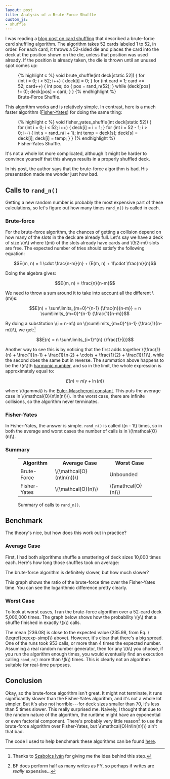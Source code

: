 ```yaml
---
layout: post
title: Analysis of a Brute-Force Shuffle
custom_js:
- shuffle
---
```


I was reading a [blog post on card shuffling](http://datagenetics.com/blog/november42014/index.html) that described a brute-force card shuffling algorithm.
The algorithm takes 52 cards labeled 1 to 52, in order.
For each card, it throws a 52-sided die and places the card into the deck at the position shown on the die, unless that position was used already.
If the position is already taken, the die is thrown until an unused spot comes up:

<figure>
{% highlight c %}
void brute_shuffle(int deck[static 52]) {
	for (int i = 0; i < 52; i++) {
		deck[i] = 0;
	}
	for (int card = 1; card <= 52; card++) {
		int pos;
		do {
			pos = rand_n(52);
		} while (deck[pos] != 0);
		deck[pos] = card;
	}
}
{% endhighlight %}
<figcaption>Brute-Force Shuffle.</figcaption>
</figure>

This algorithm works and is relatively simple.
In contrast, here is a much faster algorithm ([Fisher-Yates](http://en.wikipedia.org/wiki/Fisher%E2%80%93Yates_shuffle)) for doing the same thing:

<figure>
{% highlight c %}
void fisher_yates_shuffle(int deck[static 52]) {
	for (int i = 0; i < 52; i++) {
		deck[i] = i + 1;
	}
	for (int i = 52 - 1; i > 0; i--) {
		int s = rand_n(i + 1);
		int temp = deck[s];
		deck[s] = deck[i];
		deck[i] = temp;
	}
}
{% endhighlight %}
<figcaption>Fisher-Yates Shuffle.</figcaption>
</figure>

It's not a whole lot more complicated, although it might be harder to convince yourself that this always results in a properly shuffled deck.

In his post, the author says that the brute-force algorithm is bad.
His presentation made me wonder just how bad.

## Calls to <code>rand_n()</code>

Getting a new random number is probably the most expensive part of these calculations, so let's figure out how many times <code>rand_n()</code> is called in each.

### Brute-force

For the brute-force algorithm, the chances of getting a collision depend on how many of the slots in the deck are already full.
Let's say we have a deck of size \\(n\\) where \\(m\\) of the slots already have cards and \\(52-m\\) slots are free.
The expected number of tries should satisfy the following equation:

<!-- Since the chance of finding a free slot in exactly \\(k\\) calls means getting \\(k-1\\) collisions then succeeding once, the probability is: -->

$$E(m, n) = 1 \cdot \frac{n-m}{n} + (E(m, n) + 1)\cdot \frac{m}{n}$$

Doing the algebra gives:

$$E(m, n) = \frac{n}{n-m}$$

We need to throw a sum around it to take into account all the different \\(m\\)s:

$$E(n) = \sum\limits_{m=0}^{n-1} {\frac{n}{n-m}} = n \sum\limits_{m=0}^{n-1} {\frac{1}{n-m}}$$

By doing a substitution \\(i = n-m\\) on \\(\sum\limits_{m=0}^{n-1} {\frac{1}{n-m}}\\), we get:[^1]

$$E(n) = n \sum\limits_{i=1}^{n} {\frac{1}{i}}$$


[^1]: Thanks to [Szabolcs Iván](http://www.inf.u-szeged.hu/~szabivan/) for giving me the idea behind this step.


Another way to see this is by noticing that the first adds together \\(\frac{1}{n} + \frac{1}{n-1} + \frac{1}{n-2} + \cdots + \frac{1}{2} + \frac{1}{1}\\), while the second does the same but in reverse.
The summation above happens to be the \\(n\\)th [harmonic number](http://en.wikipedia.org/wiki/Harmonic_number), and so in the limit, the whole expression is approximately equal to:

$$E(n) \approx n (\gamma + \ln(n))$$

where \\(\gamma\\) is the [Euler-Mascheroni constant](http://en.wikipedia.org/wiki/Euler%E2%80%93Mascheroni_constant).
This puts the average case in \\(\mathcal{O}(n\ln(n))\\).
In the worst case, there are infinite collisions, so the algorithm never terminates.


### Fisher-Yates

In Fisher-Yates, the answer is simple.
<code>rand_n()</code> is called \\(n - 1\\) times, so in both the average and worst cases the number of calls is in \\(\mathcal{O}(n)\\).

### Summary

<figure>
<table>
	<tr>
		<th>Algorithm</th>
		<th>Average Case</th>
		<th>Worst Case</th>
	</tr>
	<tr>
		<td>Brute-Force</td>
		<td>\(\mathcal{O}(n\ln(n))\)</td>
		<td>Unbounded</td>
	</tr>
	<tr>
		<td>Fisher-Yates</td>
		<td>\(\mathcal{O}(n)\)</td>
		<td>\(\mathcal{O}(n)\)</td>
	</tr>
</table>
<figcaption>Summary of calls to <code>rand_n()</code>.</figcaption>
</figure>

## Benchmark
The theory's nice, but how does this work out in practice?

### Average Case
First, I had both algorithms shuffle a smattering of deck sizes 10,000 times each.
Here's how long those shuffles took on average:

<div id="shuffle-num-time-graph" class="graph"><div class="graph-warning"></div></div>

The brute-force algorithm is definitely slower, but how much slower?

<div id="shuffle-num-calls-graph" class="graph"><div class="graph-warning"></div></div>

This graph shows the ratio of the brute-force time over the Fisher-Yates time.
You can see the logarithmic difference pretty clearly.

### Worst Case
To look at worst cases, I ran the brute-force algorithm over a 52-card deck 5,000,000 times.
The graph below shows how the probability \\(y\\) that a shuffle finished in exactly \\(x\\) calls.

<div id="shuffle-num-calls-histogram" class="graph"><div class="graph-warning"></div></div>

The mean (236.08) is close to the expected value (235.98, from Eq. \\(\eqref{eq:exp-simp}\\) above).
However, it's clear that there's a big spread.
One of the runs took 953 calls, or more than 4 times the expected number.
Assuming a real random number generator, then for any \\(k\\) you choose, if you run the algorithm enough times, you would eventually find an execution calling <code>rand_n()</code> more than \\(k\\) times.
This is clearly not an algorithm suitable for real-time purposes.

## Conclusion
Okay, so the brute-force algorithm isn't great.
It might not terminate, it runs significantly slower than the Fisher-Yates algorithm, and it's not a whole lot simpler.
But it's also not horrible---for deck sizes smaller than 70, it's less than 5 times slower.
This really surprised me.
Naively, I thought that due to the random nature of the algorithm, the runtime might have an exponential or even factorial component.
There's probably very little reason[^2] to use the brute-force algorithm over Fisher-Yates, but \\(\mathcal{O}(n\ln(n))\\) ain't that bad.

The code I used to help benchmark these algorithms can be found [here](/code/shuffle.html).

[^2]: BF does perform half as many writes as FY, so perhaps if writes are *really* expensive...
